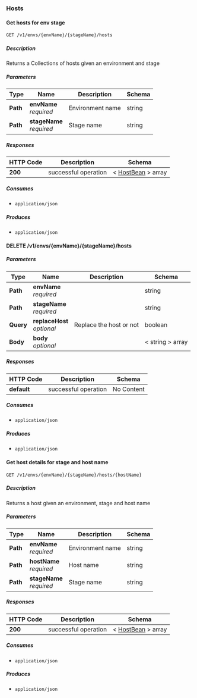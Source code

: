 ### Hosts

<a name="get_12"></a>
#### Get hosts for env stage
```
GET /v1/envs/{envName}/{stageName}/hosts
```


##### Description
Returns a Collections of hosts given an environment and stage


##### Parameters

|Type|Name|Description|Schema|
|---|---|---|---|
|**Path**|**envName**  <br>*required*|Environment name|string|
|**Path**|**stageName**  <br>*required*|Stage name|string|


##### Responses

|HTTP Code|Description|Schema|
|---|---|---|
|**200**|successful operation|< [HostBean](#hostbean) > array|


##### Consumes

* `application/json`


##### Produces

* `application/json`


<a name="stopserviceonhost"></a>
#### DELETE /v1/envs/{envName}/{stageName}/hosts

##### Parameters

|Type|Name|Description|Schema|
|---|---|---|---|
|**Path**|**envName**  <br>*required*||string|
|**Path**|**stageName**  <br>*required*||string|
|**Query**|**replaceHost**  <br>*optional*|Replace the host or not|boolean|
|**Body**|**body**  <br>*optional*||< string > array|


##### Responses

|HTTP Code|Description|Schema|
|---|---|---|
|**default**|successful operation|No Content|


##### Consumes

* `application/json`


##### Produces

* `application/json`


<a name="gethostbyhostname"></a>
#### Get host details for stage and host name
```
GET /v1/envs/{envName}/{stageName}/hosts/{hostName}
```


##### Description
Returns a host given an environment, stage and host name


##### Parameters

|Type|Name|Description|Schema|
|---|---|---|---|
|**Path**|**envName**  <br>*required*|Environment name|string|
|**Path**|**hostName**  <br>*required*|Host name|string|
|**Path**|**stageName**  <br>*required*|Stage name|string|


##### Responses

|HTTP Code|Description|Schema|
|---|---|---|
|**200**|successful operation|< [HostBean](#hostbean) > array|


##### Consumes

* `application/json`


##### Produces

* `application/json`


<a name="hosts-tags_resource"></a>
